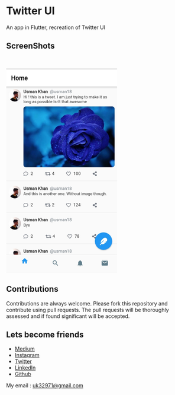 # Twitter UI
  An app in Flutter, recreation of Twitter UI

## ScreenShots

<br>

<img height=550 width=300 src="https://github.com/usman18/Twiiter-UI/blob/master/Screenshots/Twitter_UI.JPG"
/>
## Contributions
Contributions are always welcome. Please fork this repository and contribute using pull requests. The pull requests will be thoroughly assessed and if found significant will be accepted.

## Lets become friends
- [Medium](https://medium.com/@usman18)
- [Instagram](https://www.instagram.com/usman__khan18)
- [Twitter](https://www.twitter.com/khan_usman_18)
- [LinkedIn](https://www.linkedin.com/in/usman-khan-7b04b1138)
- [Github](https://github.com/usman18)

My email : uk32971@gmail.com
